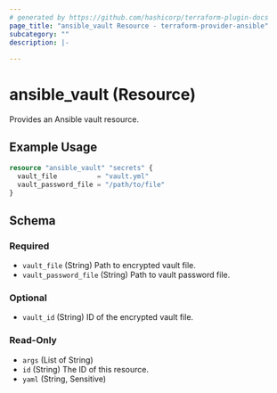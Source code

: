 ```yaml
---
# generated by https://github.com/hashicorp/terraform-plugin-docs
page_title: "ansible_vault Resource - terraform-provider-ansible"
subcategory: ""
description: |-
  
---
```


# ansible_vault (Resource)

Provides an Ansible vault resource.

## Example Usage
```terraform
resource "ansible_vault" "secrets" {
  vault_file          = "vault.yml"
  vault_password_file = "/path/to/file"
}
```

<!-- schema generated by tfplugindocs -->
## Schema

### Required

- `vault_file` (String) Path to encrypted vault file.
- `vault_password_file` (String) Path to vault password file.

### Optional

- `vault_id` (String) ID of the encrypted vault file.

### Read-Only

- `args` (List of String)
- `id` (String) The ID of this resource.
- `yaml` (String, Sensitive)


